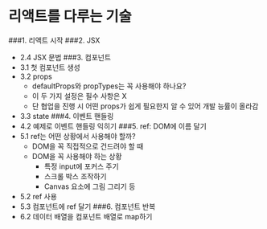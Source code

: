 # 리액트를 다루는 기술
###1. 리액트 시작
###2. JSX
- 2.4 JSX 문법
###3. 컴포넌트
- 3.1 첫 컴포넌트 생성 
- 3.2 props
    - defaultProps와 propTypes는 꼭 사용해야 하나요?
    - 이 두 가지 설정은 필수 사항은 X
    - 단 협업을 진행 시 어떤 props가 쉽게 필요한지 알 수 있어 개발 능률이 올라감
- 3.3 state
###4. 이벤트 핸들링
- 4.2 예제로 이벤트 핸들링 익히기
###5. ref: DOM에 이름 달기
- 5.1 ref는 어떤 상황에서 사용해야 할까?
    - DOM을 꼭 직접적으로 건드려야 할 때
    - DOM을 꼭 사용해야 하는 상황
        - 특정 input에 포커스 주기
        - 스크롤 박스 조작하기
        - Canvas 요소에 그림 그리기 등
- 5.2 ref 사용
- 5.3 컴포넌트에 ref 달기
###6. 컴포넌트 반복
- 6.2 데이터 배열을 컴포넌트 배열로 map하기
    
